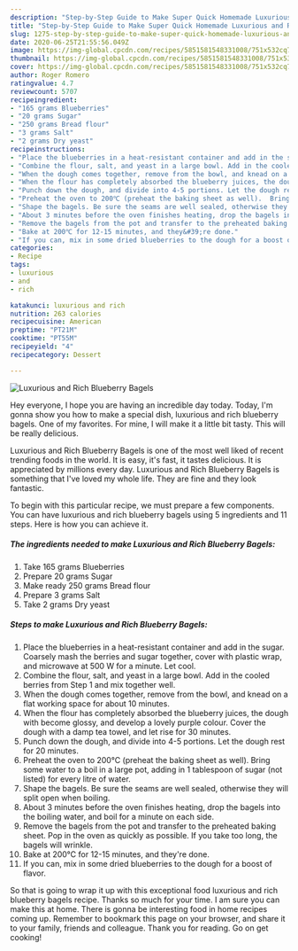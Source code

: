 ```yaml
---
description: "Step-by-Step Guide to Make Super Quick Homemade Luxurious and Rich Blueberry Bagels"
title: "Step-by-Step Guide to Make Super Quick Homemade Luxurious and Rich Blueberry Bagels"
slug: 1275-step-by-step-guide-to-make-super-quick-homemade-luxurious-and-rich-blueberry-bagels
date: 2020-06-25T21:55:56.049Z
image: https://img-global.cpcdn.com/recipes/5851581548331008/751x532cq70/luxurious-and-rich-blueberry-bagels-recipe-main-photo.jpg
thumbnail: https://img-global.cpcdn.com/recipes/5851581548331008/751x532cq70/luxurious-and-rich-blueberry-bagels-recipe-main-photo.jpg
cover: https://img-global.cpcdn.com/recipes/5851581548331008/751x532cq70/luxurious-and-rich-blueberry-bagels-recipe-main-photo.jpg
author: Roger Romero
ratingvalue: 4.7
reviewcount: 5707
recipeingredient:
- "165 grams Blueberries"
- "20 grams Sugar"
- "250 grams Bread flour"
- "3 grams Salt"
- "2 grams Dry yeast"
recipeinstructions:
- "Place the blueberries in a heat-resistant container and add in the sugar. Coarsely mash the berries and sugar together, cover with plastic wrap, and microwave at 500 W for a minute. Let cool."
- "Combine the flour, salt, and yeast in a large bowl. Add in the cooled berries from Step 1 and mix together well."
- "When the dough comes together, remove from the bowl, and knead on a flat working space for about 10 minutes."
- "When the flour has completely absorbed the blueberry juices, the dough with become glossy, and develop a lovely purple colour.  Cover the dough with a damp tea towel, and let rise for 30 minutes."
- "Punch down the dough, and divide into 4-5 portions. Let the dough rest for 20 minutes."
- "Preheat the oven to 200℃ (preheat the baking sheet as well).  Bring some water to a boil in a large pot, adding in 1 tablespoon of sugar (not listed) for every litre of water."
- "Shape the bagels. Be sure the seams are well sealed, otherwise they will split open when boiling."
- "About 3 minutes before the oven finishes heating, drop the bagels into the boiling water, and boil for a minute on each side."
- "Remove the bagels from the pot and transfer to the preheated baking sheet. Pop in the oven as quickly as possible. If you take too long, the bagels will wrinkle."
- "Bake at 200℃ for 12-15 minutes, and they&#39;re done."
- "If you can, mix in some dried blueberries to the dough for a boost of flavor."
categories:
- Recipe
tags:
- luxurious
- and
- rich

katakunci: luxurious and rich 
nutrition: 263 calories
recipecuisine: American
preptime: "PT21M"
cooktime: "PT55M"
recipeyield: "4"
recipecategory: Dessert

---
```



![Luxurious and Rich Blueberry Bagels](https://img-global.cpcdn.com/recipes/5851581548331008/751x532cq70/luxurious-and-rich-blueberry-bagels-recipe-main-photo.jpg)

Hey everyone, I hope you are having an incredible day today. Today, I'm gonna show you how to make a special dish, luxurious and rich blueberry bagels. One of my favorites. For mine, I will make it a little bit tasty. This will be really delicious.



Luxurious and Rich Blueberry Bagels is one of the most well liked of recent trending foods in the world. It is easy, it's fast, it tastes delicious. It is appreciated by millions every day. Luxurious and Rich Blueberry Bagels is something that I've loved my whole life. They are fine and they look fantastic.


To begin with this particular recipe, we must prepare a few components. You can have luxurious and rich blueberry bagels using 5 ingredients and 11 steps. Here is how you can achieve it.

<!--inarticleads1-->

##### The ingredients needed to make Luxurious and Rich Blueberry Bagels:

1. Take 165 grams Blueberries
1. Prepare 20 grams Sugar
1. Make ready 250 grams Bread flour
1. Prepare 3 grams Salt
1. Take 2 grams Dry yeast




<!--inarticleads2-->

##### Steps to make Luxurious and Rich Blueberry Bagels:

1. Place the blueberries in a heat-resistant container and add in the sugar. Coarsely mash the berries and sugar together, cover with plastic wrap, and microwave at 500 W for a minute. Let cool.
1. Combine the flour, salt, and yeast in a large bowl. Add in the cooled berries from Step 1 and mix together well.
1. When the dough comes together, remove from the bowl, and knead on a flat working space for about 10 minutes.
1. When the flour has completely absorbed the blueberry juices, the dough with become glossy, and develop a lovely purple colour.  Cover the dough with a damp tea towel, and let rise for 30 minutes.
1. Punch down the dough, and divide into 4-5 portions. Let the dough rest for 20 minutes.
1. Preheat the oven to 200℃ (preheat the baking sheet as well).  Bring some water to a boil in a large pot, adding in 1 tablespoon of sugar (not listed) for every litre of water.
1. Shape the bagels. Be sure the seams are well sealed, otherwise they will split open when boiling.
1. About 3 minutes before the oven finishes heating, drop the bagels into the boiling water, and boil for a minute on each side.
1. Remove the bagels from the pot and transfer to the preheated baking sheet. Pop in the oven as quickly as possible. If you take too long, the bagels will wrinkle.
1. Bake at 200℃ for 12-15 minutes, and they&#39;re done.
1. If you can, mix in some dried blueberries to the dough for a boost of flavor.




So that is going to wrap it up with this exceptional food luxurious and rich blueberry bagels recipe. Thanks so much for your time. I am sure you can make this at home. There is gonna be interesting food in home recipes coming up. Remember to bookmark this page on your browser, and share it to your family, friends and colleague. Thank you for reading. Go on get cooking!
